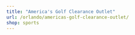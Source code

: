 ```yaml
---
title: "America's Golf Clearance Outlet"
url: /orlando/americas-golf-clearance-outlet/
shop: sports
---
```

